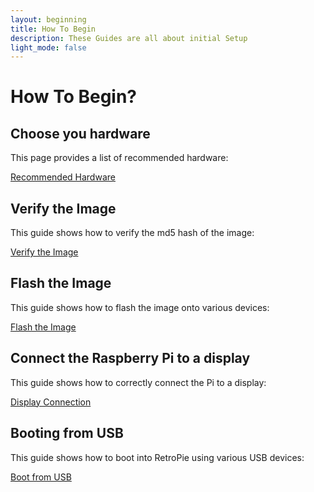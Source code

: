 ```yaml
---
layout: beginning
title: How To Begin
description: These Guides are all about initial Setup
light_mode: false
---
```


# How To Begin?

## Choose you hardware
This page provides a list of recommended hardware:

[Recommended Hardware](https://azureorange404.github.io/DangerousWiki/hardware/recommended/)

## Verify the Image
This guide shows how to verify the md5 hash of the image:

[Verify the Image](/beginning/verify.md)

## Flash the Image
This guide shows how to flash the image onto various devices:

[Flash the Image](/beginning/flash.md)

## Connect the Raspberry Pi to a display
This guide shows how to correctly connect the Pi to a display:

[Display Connection](/beginning/display.md)

## Booting from USB
This guide shows how to boot into RetroPie using various USB devices:

[Boot from USB](/beginning/boot.md)
